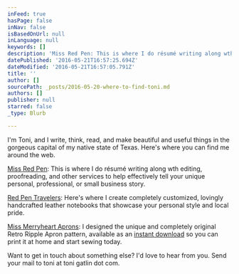 ```yaml
---
inFeed: true
hasPage: false
inNav: false
isBasedOnUrl: null
inLanguage: null
keywords: []
description: 'Miss Red Pen: This is where I do résumé writing along wth editing, proofreading, and other services to help effectively tell your unique personal, professional, or small business story.'
datePublished: '2016-05-21T16:57:25.694Z'
dateModified: '2016-05-21T16:57:05.791Z'
title: ''
author: []
sourcePath: _posts/2016-05-20-where-to-find-toni.md
authors: []
publisher: null
starred: false
_type: Blurb

---
```

I'm Toni, and I write, think, read, and make beautiful and useful things in the gorgeous capital of my native state of Texas. Here's where you can find me around the web.

[Miss Red Pen][0]: This is where I do résumé writing along wth editing, proofreading, and other services to help effectively tell your unique personal, professional, or small business story.

[Red Pen Travelers][1]: Here's where I create completely customized, lovingly handcrafted leather notebooks that showcase your personal style and local pride.

[Miss Merryheart Aprons][2]: I designed the unique and completely original Retro Ripple Apron pattern, available as an [instant download][3] so you can print it at home and start sewing today.

Want to get in touch about something else? I'd love to hear from you. Send your mail to toni at toni gatlin dot com. 

[0]: http://missredpen.com/
[1]: http://redpentravelers.com/
[2]: http://missmerryheartaprons.com/
[3]: http://www.craftsy.com/pattern/sewing/other/retro-ripple-apron-sewing-pattern/115660